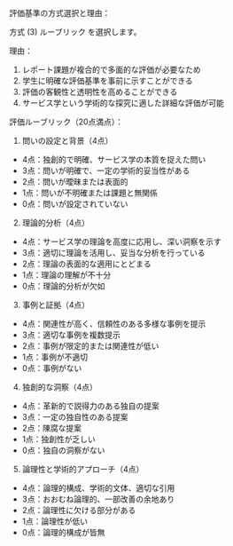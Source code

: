 評価基準の方式選択と理由：

方式 (3) ルーブリック を選択します。

理由：
1. レポート課題が複合的で多面的な評価が必要なため
2. 学生に明確な評価基準を事前に示すことができる
3. 評価の客観性と透明性を高めることができる
4. サービス学という学術的な探究に適した詳細な評価が可能

評価ルーブリック（20点満点）：

1. 問いの設定と背景（4点）
- 4点：独創的で明確、サービス学の本質を捉えた問い
- 3点：問いが明確で、一定の学術的妥当性がある
- 2点：問いが曖昧または表面的
- 1点：問いが不明確または課題と無関係
- 0点：問いが設定されていない

2. 理論的分析（4点）
- 4点：サービス学の理論を高度に応用し、深い洞察を示す
- 3点：適切に理論を活用し、妥当な分析を行っている
- 2点：理論の表面的な適用にとどまる
- 1点：理論の理解が不十分
- 0点：理論的分析が欠如

3. 事例と証拠（4点）
- 4点：関連性が高く、信頼性のある多様な事例を提示
- 3点：適切な事例を複数提示
- 2点：事例が限定的または関連性が低い
- 1点：事例が不適切
- 0点：事例がない

4. 独創的な洞察（4点）
- 4点：革新的で説得力のある独自の提案
- 3点：一定の独自性のある提案
- 2点：陳腐な提案
- 1点：独創性が乏しい
- 0点：独自の洞察がない

5. 論理性と学術的アプローチ（4点）
- 4点：論理的構成、学術的文体、適切な引用
- 3点：おおむね論理的、一部改善の余地あり
- 2点：論理性に欠ける部分がある
- 1点：論理性が低い
- 0点：論理的構成が皆無